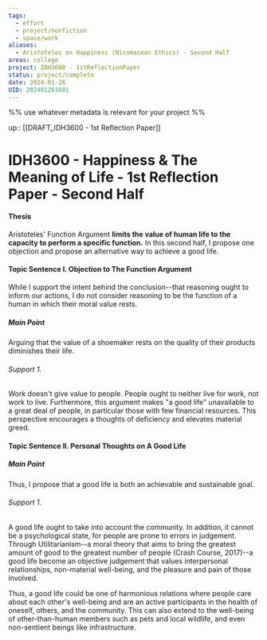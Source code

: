 ```yaml
---
tags:
  - effort
  - project/nonfiction
  - space/work
aliases:
  - Aristoteles on Happiness (Nicomacean Ethics) - Second Half
areas: college
project: IDH3600 - 1stReflectionPaper
status: project/complete
date: 2024-01-26
UID: 202401261601
---
```


%%
use whatever metadata is relevant for your project
%%

up:: [[DRAFT_IDH3600 - 1st Reflection Paper]]

# IDH3600 - Happiness & The Meaning of Life - 1st Reflection Paper - Second Half

#### Thesis
Aristoteles' Function Argument **limits the value of human life to the capacity to perform a specific function.** In this second half, I propose one objection and propose an alternative way to achieve a good life.

####  Topic Sentence I. Objection to The Function Argument
While I support the intent behind the conclusion--that reasoning ought to inform our actions, I do not consider reasoning to be the function of a human in which their moral value rests.

##### Main Point
Arguing that the value of a shoemaker rests on the quality of their products diminishes their life.

###### Support 1.
Work doesn't give value to people. People ought to neither live for work, not work to live. Furthermore, this argument makes "a good life" unavailable to a great deal of people, in particular those with few financial resources. This perspective encourages a thoughts of deficiency and elevates material greed.

#### Topic Sentence II. Personal Thoughts on A Good Life
##### Main Point
Thus, I propose that a good life is both an achievable and sustainable goal. 

###### Support 1.
A good life ought to take into account the community. In addition, it cannot be a psychological state, for people are prone to errors in judgement. Through Utilitarianism--a moral theory that aims to bring the greatest amount of good to the greatest number of people (Crash Course, 2017)--a good life become an objective judgement that values interpersonal relationships, non-material well-being, and the pleasure and pain of those involved.

Thus, a good life could be one of harmonious relations where people care about each other's well-being and are an active participants in the health of oneself, others, and the community. This can also extend to the well-being of other-than-human members such as pets and local wildlife, and even non-sentient beings like infrastructure.